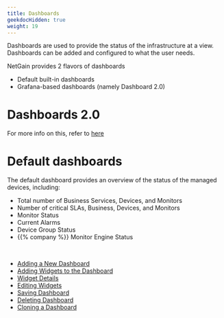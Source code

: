 ```yaml
---
title: Dashboards
geekdocHidden: true
weight: 19
---
```


Dashboards are used to provide the status of the infrastructure at a view. Dashboards can be added and configured to what the user needs.

NetGain provides 2 flavors of dashboards
* Default built-in dashboards
* Grafana-based dashboards (namely Dashboard 2.0)

# Dashboards 2.0
For more info on this, refer to <a href="/modules/dashboards_2.0/dashboards2/">here</a>
# Default dashboards
The default dashboard provides an overview of the status of the managed devices, including:
* Total number of Business Services, Devices, and Monitors
* Number of critical SLAs, Business, Devices, and Monitors
* Monitor Status
* Current Alarms
* Device Group Status
* {{% company %}} Monitor Engine Status

&nbsp;

* <a href="/modules/home/dashboards/adddashboard">Adding a New Dashboard</a>
* <a href="/modules/home/dashboards/addwidget">Adding Widgets to the Dashboard</a>
* <a href="/modules/home/dashboards/widgetdetails">Widget Details</a>
* <a href="/modules/home/dashboards/editwidget">Editing Widgets</a>
* <a href="/modules/home/dashboards/savedashboard">Saving Dashboard</a>
* <a href="/modules/home/dashboards/deletedashboard">Deleting Dashboard</a>
* <a href="/modules/home/dashboards/clonedashboard">Cloning a Dashboard</a>




